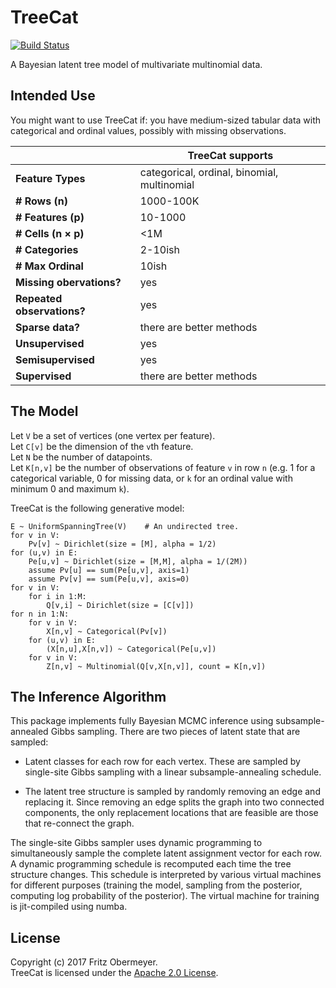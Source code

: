 # TreeCat

[![Build Status](https://travis-ci.org/posterior/treecat.svg?branch=master)](https://travis-ci.org/posterior/treecat)

A Bayesian latent tree model of multivariate multinomial data.

## Intended Use

You might want to use TreeCat if:
you have medium-sized tabular data with categorical and ordinal values,
possibly with missing observations.

| | TreeCat supports |
| --- | --- |
| **Feature Types** | categorical, ordinal, binomial, multinomial |
| **# Rows (n)** | 1000-100K |
| **# Features (p)** | 10-1000 |
| **# Cells (n &times; p)** | <1M |
| **# Categories** | 2-10ish |
| **# Max Ordinal** | 10ish |
| **Missing obervations?** | yes |
| **Repeated observations?** | yes |
| **Sparse data?** | there are better methods |
| **Unsupervised** | yes |
| **Semisupervised** | yes |
| **Supervised** | there are better methods |

## The Model

Let `V` be a set of vertices (one vertex per feature).<br />
Let `C[v]` be the dimension of the `v`th feature.<br />
Let `N` be the number of datapoints.<br />
Let `K[n,v]` be the number of observations of feature `v` in row `n`
(e.g. 1 for a categorical variable, 0 for missing data, or
`k` for an ordinal value with minimum 0 and maximum `k`).

TreeCat is the following generative model:
```bugs
E ~ UniformSpanningTree(V)    # An undirected tree.
for v in V:
    Pv[v] ~ Dirichlet(size = [M], alpha = 1/2)
for (u,v) in E:
    Pe[u,v] ~ Dirichlet(size = [M,M], alpha = 1/(2M))
    assume Pv[u] == sum(Pe[u,v], axis=1)
    assume Pv[v] == sum(Pe[u,v], axis=0)
for v in V:
    for i in 1:M:
        Q[v,i] ~ Dirichlet(size = [C[v]])
for n in 1:N:
    for v in V:
        X[n,v] ~ Categorical(Pv[v])
    for (u,v) in E:
        (X[n,u],X[n,v]) ~ Categorical(Pe[u,v])
    for v in V:
        Z[n,v] ~ Multinomial(Q[v,X[n,v]], count = K[n,v])
```

## The Inference Algorithm

This package implements fully Bayesian MCMC inference using subsample-annealed
Gibbs sampling. There are two pieces of latent state that are sampled:

- Latent classes for each row for each vertex.
  These are sampled by single-site Gibbs sampling with a linear
  subsample-annealing schedule.

- The latent tree structure is sampled by randomly removing an edge
  and replacing it. Since removing an edge splits the graph into two
  connected components, the only replacement locations that are feasible
  are those that re-connect the graph.

The single-site Gibbs sampler uses dynamic programming to simultaneously sample
the complete latent assignment vector for each row. A dynamic programming
schedule is recomputed each time the tree structure changes. This schedule is
interpreted by various virtual machines for different purposes (training the
model, sampling from the posterior, computing log probability of the posterior).
The virtual machine for training is jit-compiled using numba.

## License

Copyright (c) 2017 Fritz Obermeyer. <br />
TreeCat is licensed under the [Apache 2.0 License](/LICENSE).
